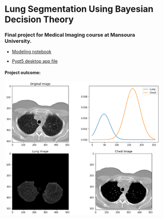 # Lung Segmentation Using Bayesian Decision Theory

### Final project for Medical Imaging course at Mansoura University.

* [Modeling notebook](./Modeling_notebok.ipynb)

* [Pyqt5 desktop app file](./app.py)

#### Project outcome:
![out](./final.png)